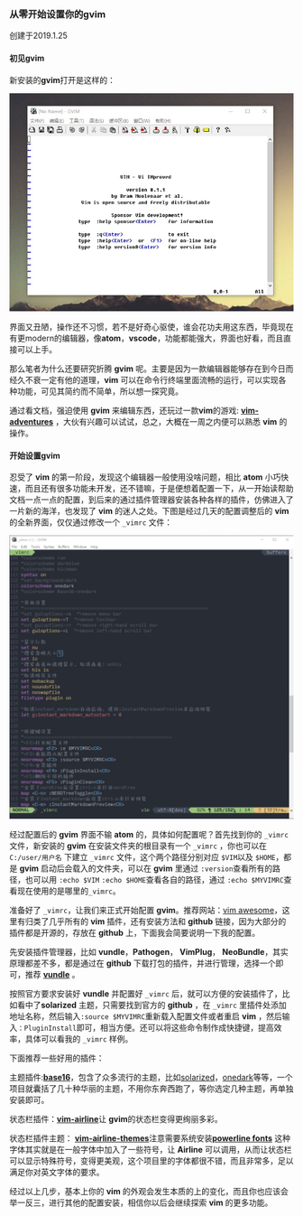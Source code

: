 
### 从零开始设置你的gvim  

创建于2019.1.25  

#### 初见gvim  

新安装的**gvim**打开是这样的：  

![gvimg](/img/gvimStart.jpg)  

界面又丑陋，操作还不习惯，若不是好奇心驱使，谁会花功夫用这东西，毕竟现在有更modern的编辑器，像**atom**，**vscode**，功能都能强大，界面也好看，而且直接可以上手。  

那么笔者为什么还要研究折腾 **gvim** 呢。主要是因为一款编辑器能够存在到今日而经久不衰一定有他的道理，**vim** 可以在命令行终端里面流畅的运行，可以实现各种功能，可见其简约而不简单，所以想一探究竟。  

通过看文档，强迫使用 **gvim** 来编辑东西，还玩过一款**vim**的游戏: [**vim-adventures**](https://vim-adventures.com/) ，大伙有兴趣可以试试，总之，大概在一周之内便可以熟悉 **vim** 的操作。

#### 开始设置gvim  

忍受了 **vim** 的第一阶段，发现这个编辑器一般使用没啥问题，相比 **atom** 小巧快速，而且还有很多功能未开发，还不错嘛，于是便想着配置一下，从一开始读帮助文档一点一点的配置，到后来的通过插件管理器安装各种各样的插件，仿佛进入了一片新的海洋，也发现了 **vim** 的迷人之处。下图是经过几天的配置调整后的 **vim** 的全新界面，仅仅通过修改一个 `_vimrc` 文件：

![GvimCon](/img/GvimCon.jpg)  

经过配置后的 **gvim** 界面不输 **atom** 的，具体如何配置呢？首先找到你的 `_vimrc` 文件，新安装的 **gvim** 在安装文件夹的根目录有一个 `_vimrc` ，你也可以在 `C:/user/用户名` 下建立 `_vimrc` 文件，这个两个路径分别对应 `$VIM`以及 `$HOME`，都是 **gvim** 启动后会载入的文件夹，可以在 **gvim** 里通过 `:version`查看所有的路径，也可以用 `:echo $VIM` `:echo $HOME`查看各自的路径，通过 `:echo $MYVIMRC`查看现在使用的是哪里的`_vimrc`。

准备好了 `_vimrc`，让我们来正式开始配置 **gvim**。推荐网站：[vim awesome](https://vimawesome.com/)，这里有归类了几乎所有的 **vim** 插件，还有安装方法和 **github** 链接，因为大部分的插件都是开源的，存放在 **github** 上，下面我会简要说明一下我的配置。

先安装插件管理器，比如 **vundle**，**Pathogen**， **VimPlug**， **NeoBundle**，其实原理都差不多，都是通过在 **github** 下载打包的插件，并进行管理，选择一个即可，推荐 [**vundle**](https://github.com/VundleVim/Vundle.vim) 。

按照官方要求安装好 **vundle** 并配置好 `_vimrc` 后，就可以方便的安装插件了，比如看中了**solarized** 主题，只需要找到官方的 **github** ，在 `_vimrc` 里插件处添加地址名称，然后输入`:source $MYVIMRC`重新载入配置文件或者重启 **vim** ，然后输入`：PluginInstall`即可，相当方便。还可以将这些命令制作成快捷键，提高效率，具体可以看我的 `_vimrc` 样例。

下面推荐一些好用的插件：

主题插件:[**base16**](https://github.com/chriskempson/base16-vim)，包含了众多流行的主题，比如[solarized](https://github.com/altercation/vim-colors-solarized)，[onedark](https://github.com/joshdick/onedark.vim)等等，一个项目就囊括了几十种华丽的主题，不用你东奔西跑了，等你选定几种主题，再单独安装即可。

状态栏插件：[**vim-airline**](https://github.com/vim-airline/vim-airline)让 **gvim**的状态栏变得更绚丽多彩。

状态栏插件主题： [**vim-airline-themes**](https://github.com/vim-airline/vim-airline-themes)注意需要系统安装[**powerline fonts**](https://github.com/powerline/fonts) 这种字体其实就是在一般字体中加入了一些符号，让 **Airline** 可以调用，从而让状态栏可以显示特殊符号，变得更美观，这个项目里的字体都很不错，而且非常多，足以满足你对英文字体的要求。

经过以上几步，基本上你的 **vim** 的外观会发生本质的上的变化，而且你也应该会举一反三，进行其他的配置安装，相信你以后会继续探索 **vim** 的更多功能。
